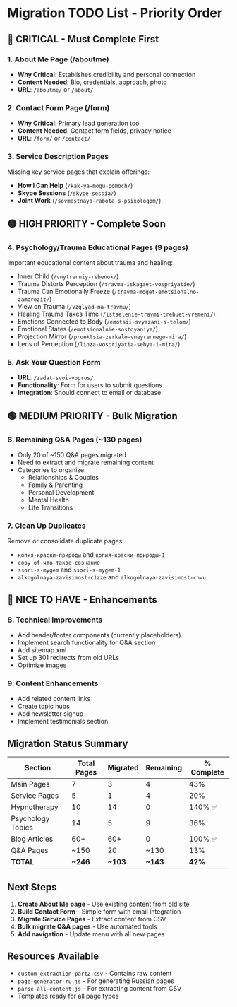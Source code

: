 # Migration TODO List - Priority Order

## 🔴 CRITICAL - Must Complete First

### 1. About Me Page (/aboutme)
- **Why Critical**: Establishes credibility and personal connection
- **Content Needed**: Bio, credentials, approach, photo
- **URL**: `/aboutme/` or `/about/`

### 2. Contact Form Page (/form)
- **Why Critical**: Primary lead generation tool
- **Content Needed**: Contact form fields, privacy notice
- **URL**: `/form/` or `/contact/`

### 3. Service Description Pages
Missing key service pages that explain offerings:
- **How I Can Help** (`/kak-ya-mogu-pomoch/`)
- **Skype Sessions** (`/skype-sessia/`)
- **Joint Work** (`/sovmestnaya-rabota-s-psixologom/`)

## 🟡 HIGH PRIORITY - Complete Soon

### 4. Psychology/Trauma Educational Pages (9 pages)
Important educational content about trauma and healing:
- Inner Child (`/vnytrenniy-rebenok/`)
- Trauma Distorts Perception (`/travma-iskagaet-vospriyatie/`)
- Trauma Can Emotionally Freeze (`/travma-moget-emotsionalno-zamorozit/`)
- View on Trauma (`/vzglyad-na-travmu/`)
- Healing Trauma Takes Time (`/istselenie-travmi-trebuet-vremeni/`)
- Emotions Connected to Body (`/emotsii-svyazani-s-telom/`)
- Emotional States (`/emotsionalnie-sostoyaniya/`)
- Projection Mirror (`/proektsia-zerkalo-vneyrennego-mira/`)
- Lens of Perception (`/linza-vospriyatia-sebya-i-mira/`)

### 5. Ask Your Question Form
- **URL**: `/zadat-svoi-vopros/`
- **Functionality**: Form for users to submit questions
- **Integration**: Should connect to email or database

## 🟢 MEDIUM PRIORITY - Bulk Migration

### 6. Remaining Q&A Pages (~130 pages)
- Only 20 of ~150 Q&A pages migrated
- Need to extract and migrate remaining content
- Categories to organize:
  - Relationships & Couples
  - Family & Parenting
  - Personal Development
  - Mental Health
  - Life Transitions

### 7. Clean Up Duplicates
Remove or consolidate duplicate pages:
- `копия-краски-природы` and `копия-краски-природы-1`
- `copy-of-что-такое-сознание`
- `ssori-s-mygem` and `ssori-s-mygem-1`
- `alkogolnaya-zavisimost-c1zze` and `alkogolnaya-zavisimost-chvu`

## 🔵 NICE TO HAVE - Enhancements

### 8. Technical Improvements
- Add header/footer components (currently placeholders)
- Implement search functionality for Q&A section
- Add sitemap.xml
- Set up 301 redirects from old URLs
- Optimize images

### 9. Content Enhancements
- Add related content links
- Create topic hubs
- Add newsletter signup
- Implement testimonials section

## Migration Status Summary

| Section | Total Pages | Migrated | Remaining | % Complete |
|---------|------------|----------|-----------|------------|
| Main Pages | 7 | 3 | 4 | 43% |
| Service Pages | 5 | 1 | 4 | 20% |
| Hypnotherapy | 10 | 14 | 0 | 140% ✅ |
| Psychology Topics | 14 | 5 | 9 | 36% |
| Blog Articles | 60+ | 60+ | 0 | 100% ✅ |
| Q&A Pages | ~150 | 20 | ~130 | 13% |
| **TOTAL** | **~246** | **~103** | **~143** | **42%** |

## Next Steps

1. **Create About Me page** - Use existing content from old site
2. **Build Contact Form** - Simple form with email integration
3. **Migrate Service Pages** - Extract content from CSV
4. **Bulk migrate Q&A pages** - Use automated tools
5. **Add navigation** - Update menu with all new pages

## Resources Available

- `custom_extraction_part2.csv` - Contains raw content
- `page-generator-ru.js` - For generating Russian pages
- `parse-all-content.js` - For extracting content from CSV
- Templates ready for all page types